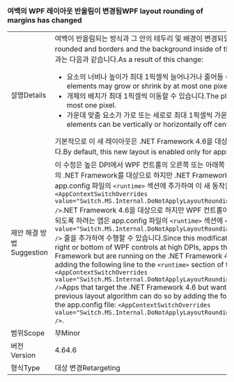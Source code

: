 ### <a name="wpf-layout-rounding-of-margins-has-changed"></a><span data-ttu-id="9b6da-101">여백의 WPF 레이아웃 반올림이 변경됨</span><span class="sxs-lookup"><span data-stu-id="9b6da-101">WPF layout rounding of margins has changed</span></span>

|   |   |
|---|---|
|<span data-ttu-id="9b6da-102">설명</span><span class="sxs-lookup"><span data-stu-id="9b6da-102">Details</span></span>|<span data-ttu-id="9b6da-103">여백이 반올림되는 방식과 그 안의 테두리 및 배경이 변경되었습니다.</span><span class="sxs-lookup"><span data-stu-id="9b6da-103">The way in which margins are rounded and borders and the background inside of them has changed.</span></span> <span data-ttu-id="9b6da-104">레이아웃을 변경한 결과는 다음과 같습니다.</span><span class="sxs-lookup"><span data-stu-id="9b6da-104">As a result of this change:</span></span><ul><li><span data-ttu-id="9b6da-105">요소의 너비나 높이가 최대 1픽셀씩 늘어나거나 줄어들 수 있습니다.</span><span class="sxs-lookup"><span data-stu-id="9b6da-105">The width or height of elements may grow or shrink by at most one pixel.</span></span></li><li><span data-ttu-id="9b6da-106">개체의 배치가 최대 1픽셀씩 이동할 수 있습니다.</span><span class="sxs-lookup"><span data-stu-id="9b6da-106">The placement of an object can move by at most one pixel.</span></span></li><li><span data-ttu-id="9b6da-107">가운데 맞춤 요소가 가로 또는 세로로 최대 1픽셀씩 가운데에서 벗어날 수 있습니다.</span><span class="sxs-lookup"><span data-stu-id="9b6da-107">Centered elements can be vertically or horizontally off center by at most one pixel.</span></span></li></ul><span data-ttu-id="9b6da-108">기본적으로 이 새 레이아웃은 .NET Framework 4.6을 대상으로 하는 앱에 대해서만 사용할 수 있습니다.</span><span class="sxs-lookup"><span data-stu-id="9b6da-108">By default, this new layout is enabled only for apps that target the .NET Framework 4.6.</span></span>|
|<span data-ttu-id="9b6da-109">제안 해결 방법</span><span class="sxs-lookup"><span data-stu-id="9b6da-109">Suggestion</span></span>|<span data-ttu-id="9b6da-110">이 수정은 높은 DPI에서 WPF 컨트롤의 오른쪽 또는 아래쪽 잘림을 제거하는 경향이 있으므로 이전 버전의 .NET Framework를 대상으로 하지만 .NET Framework 4.6에서 실행되는 앱은 다음 줄을 app.config 파일의 <code>&lt;runtime&gt;</code> 섹션에 추가하여 이 새 동작을 옵트인(opt in)할 수 있습니다. <code>&lt;AppContextSwitchOverrides value=&quot;Switch.MS.Internal.DoNotApplyLayoutRoundingToMarginsAndBorderThickness=false&quot; /&gt;</code>.NET Framework 4.6을 대상으로 하지만 WPF 컨트롤이 이전 레이아웃 알고리즘을 사용하여 렌더링되도록 하려는 앱은 app.config 파일의 <code>&lt;runtime&gt;</code> 섹션에 <code>&lt;AppContextSwitchOverrides value=&quot;Switch.MS.Internal.DoNotApplyLayoutRoundingToMarginsAndBorderThickness=true&quot; /&gt;</code> 줄을 추가하여 수행할 수 있습니다.</span><span class="sxs-lookup"><span data-stu-id="9b6da-110">Since this modification tends to eliminate clipping of the right or bottom of WPF controls at high DPIs, apps that target earlier versions of the .NET Framework but are running on the .NET Framework 4.6 can opt into this new behavior by adding the following line to the <code>&lt;runtime&gt;</code> section of the app.config file: <code>&lt;AppContextSwitchOverrides value=&quot;Switch.MS.Internal.DoNotApplyLayoutRoundingToMarginsAndBorderThickness=false&quot; /&gt;</code>Apps that target the .NET Framework 4.6 but want WPF controls to render using the previous layout algorithm can do so by adding the following line to the <code>&lt;runtime&gt;</code> section of the app.config file: <code>&lt;AppContextSwitchOverrides value=&quot;Switch.MS.Internal.DoNotApplyLayoutRoundingToMarginsAndBorderThickness=true&quot; /&gt;</code>.</span></span>|
|<span data-ttu-id="9b6da-111">범위</span><span class="sxs-lookup"><span data-stu-id="9b6da-111">Scope</span></span>|<span data-ttu-id="9b6da-112">부</span><span class="sxs-lookup"><span data-stu-id="9b6da-112">Minor</span></span>|
|<span data-ttu-id="9b6da-113">버전</span><span class="sxs-lookup"><span data-stu-id="9b6da-113">Version</span></span>|<span data-ttu-id="9b6da-114">4.6</span><span class="sxs-lookup"><span data-stu-id="9b6da-114">4.6</span></span>|
|<span data-ttu-id="9b6da-115">형식</span><span class="sxs-lookup"><span data-stu-id="9b6da-115">Type</span></span>|<span data-ttu-id="9b6da-116">대상 변경</span><span class="sxs-lookup"><span data-stu-id="9b6da-116">Retargeting</span></span>|

